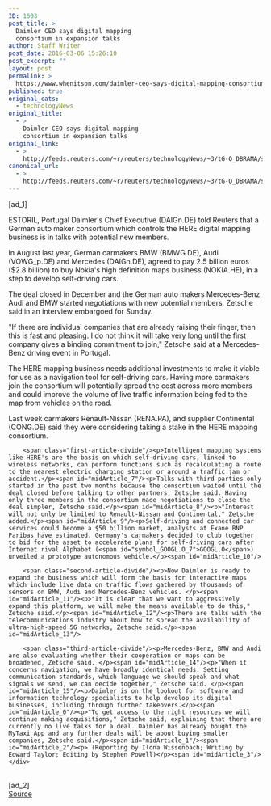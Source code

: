 ```yaml
---
ID: 1603
post_title: >
  Daimler CEO says digital mapping
  consortium in expansion talks
author: Staff Writer
post_date: 2016-03-06 15:26:10
post_excerpt: ""
layout: post
permalink: >
  https://www.whenitson.com/daimler-ceo-says-digital-mapping-consortium-in-expansion-talks/
published: true
original_cats:
  - technologyNews
original_title:
  - >
    Daimler CEO says digital mapping
    consortium in expansion talks
original_link:
  - >
    http://feeds.reuters.com/~r/reuters/technologyNews/~3/tG-O_DBRAMA/story01.htm
canonical_url:
  - >
    http://feeds.reuters.com/~r/reuters/technologyNews/~3/tG-O_DBRAMA/story01.htm
---
```

 [ad_1]
<br><div id="articleText">
<span id="midArticle_start"/>

<span id="midArticle_0"/><span class="focusParagraph" readability="4"><p><span class="articleLocation">ESTORIL, Portugal</span> Daimler's Chief Executive (<span id="symbol_DAIGn.DE_0">DAIGn.DE</span>) told Reuters that a German auto maker consortium which controls the HERE digital mapping business is in talks with potential new members.</p></span><span id="midArticle_1"/><p>In August last year, German carmakers BMW (<span id="symbol_BMWG.DE_1">BMWG.DE</span>), Audi (<span id="symbol_VOWG_p.DE_2">VOWG_p.DE</span>) and Mercedes (<span id="symbol_DAIGn.DE_3">DAIGn.DE</span>), agreed to pay 2.5 billion euros ($2.8 billion) to buy Nokia's high definition maps business (<span id="symbol_NOKIA.HE_4">NOKIA.HE</span>), in a step to develop self-driving cars. </p><span id="midArticle_2"/><p>The deal closed in December and the German auto makers Mercedes-Benz, Audi and BMW started negotiations with new potential members, Zetsche said in an interview embargoed for Sunday.</p><span id="midArticle_3"/><p>"If there are individual companies that are already raising their finger, then this is fast and pleasing. I do not think it will take very long until the first company gives a binding commitment to join," Zetsche said at a Mercedes-Benz driving event in Portugal.</p><span id="midArticle_4"/><p>The HERE mapping business needs additional investments to make it viable for use as a navigation tool for self-driving cars. Having more carmakers join the consortium will potentially spread the cost across more members and could improve the volume of live traffic information being fed to the map from vehicles on the road. </p><span id="midArticle_5"/><p>Last week carmakers Renault-Nissan (<span id="symbol_RENA.PA_5">RENA.PA</span>), and supplier Continental (<span id="symbol_CONG.DE_6">CONG.DE</span>) said they were considering taking a stake in the HERE mapping consortium. </p><span id="midArticle_6"/>
        
        <span class="first-article-divide"/><p>Intelligent mapping systems like HERE's are the basis on which self-driving cars, linked to wireless networks, can perform functions such as recalculating a route to the nearest electric charging station or around a traffic jam or accident.</p><span id="midArticle_7"/><p>Talks with third parties only started in the past two months because the consortium waited until the deal closed before talking to other partners, Zetsche said. Having only three members in the consortium made negotiations to close the deal simpler, Zetsche said.</p><span id="midArticle_8"/><p>"Interest will not only be limited to Renault-Nissan and Continental," Zetsche added.</p><span id="midArticle_9"/><p>Self-driving and connected car services could become a $50 billion market, analysts at Exane BNP Paribas have estimated. Germany's carmakers decided to club together to bid for the asset to accelerate plans for self-driving cars after Internet rival Alphabet (<span id="symbol_GOOGL.O_7">GOOGL.O</span>) unveiled a prototype autonomous vehicle.</p><span id="midArticle_10"/>
        
        <span class="second-article-divide"/><p>Now Daimler is ready to expand the business which will form the basis for interactive maps which include live data on traffic flows gathered by thousands of sensors on BMW, Audi and Mercedes-Benz vehicles. </p><span id="midArticle_11"/><p>"It is clear that we want to aggressively expand this platform, we will make the means available to do this," Zetsche said.</p><span id="midArticle_12"/><p>There are talks with the telecommunications industry about how to spread the availability of ultra-high-speed 5G networks, Zetsche said.</p><span id="midArticle_13"/>
        
        <span class="third-article-divide"/><p>Mercedes-Benz, BMW and Audi are also evaluating whether their cooperation on maps can be broadened, Zetsche said. </p><span id="midArticle_14"/><p>"When it concerns navigation, we have broadly identical needs. Setting communication standards, which language we should speak and what signals we send, we can decide together," Zetsche said. </p><span id="midArticle_15"/><p>Daimler is on the lookout for software and information technology specialists to help develop its digital businesses, including through further takeovers.</p><span id="midArticle_0"/><p>"To get access to the right resources we will continue making acquisitions," Zetsche said, explaining that there are currently no live talks for a deal. Daimler has already bought the MyTaxi App and any further deals will be about buying smaller companies, Zetsche said.</p><span id="midArticle_1"/><span id="midArticle_2"/><p> (Reporting by Ilona Wissenbach; Writing by Edward Taylor; Editing by Stephen Powell)</p><span id="midArticle_3"/></div>
<br>[ad_2]
<br><a href="http://feeds.reuters.com/~r/reuters/technologyNews/~3/tG-O_DBRAMA/story01.htm">Source </a>